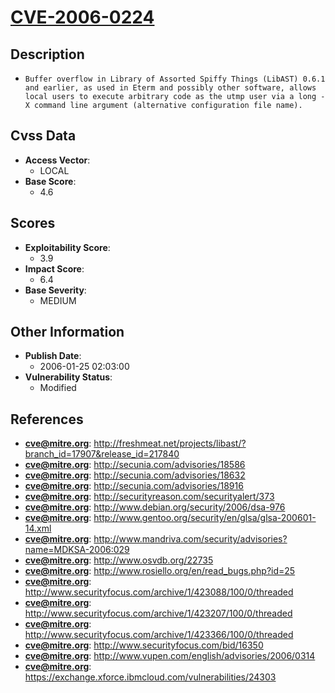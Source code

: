 
# [CVE-2006-0224](http://freshmeat.net/projects/libast/?branch_id=17907&release_id=217840)

## Description

- `Buffer overflow in Library of Assorted Spiffy Things (LibAST) 0.6.1 and earlier, as used in Eterm and possibly other software, allows local users to execute arbitrary code as the utmp user via a long -X command line argument (alternative configuration file name).`

## Cvss Data

- **Access Vector**:
  - LOCAL
- **Base Score**:
  - 4.6

## Scores

- **Exploitability Score**:
  - 3.9
- **Impact Score**:
  - 6.4
- **Base Severity**:
  - MEDIUM

## Other Information

- **Publish Date**:
  - 2006-01-25 02:03:00
- **Vulnerability Status**:
  - Modified

## References

- **cve@mitre.org**: http://freshmeat.net/projects/libast/?branch_id=17907&release_id=217840
- **cve@mitre.org**: http://secunia.com/advisories/18586
- **cve@mitre.org**: http://secunia.com/advisories/18632
- **cve@mitre.org**: http://secunia.com/advisories/18916
- **cve@mitre.org**: http://securityreason.com/securityalert/373
- **cve@mitre.org**: http://www.debian.org/security/2006/dsa-976
- **cve@mitre.org**: http://www.gentoo.org/security/en/glsa/glsa-200601-14.xml
- **cve@mitre.org**: http://www.mandriva.com/security/advisories?name=MDKSA-2006:029
- **cve@mitre.org**: http://www.osvdb.org/22735
- **cve@mitre.org**: http://www.rosiello.org/en/read_bugs.php?id=25
- **cve@mitre.org**: http://www.securityfocus.com/archive/1/423088/100/0/threaded
- **cve@mitre.org**: http://www.securityfocus.com/archive/1/423207/100/0/threaded
- **cve@mitre.org**: http://www.securityfocus.com/archive/1/423366/100/0/threaded
- **cve@mitre.org**: http://www.securityfocus.com/bid/16350
- **cve@mitre.org**: http://www.vupen.com/english/advisories/2006/0314
- **cve@mitre.org**: https://exchange.xforce.ibmcloud.com/vulnerabilities/24303
